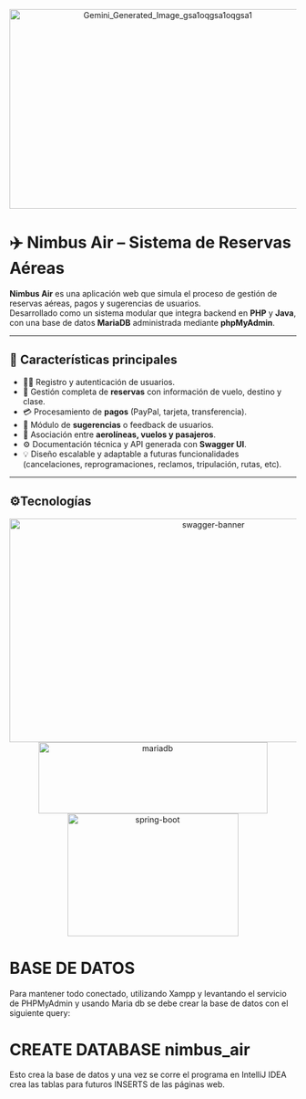 <p align="center">
  <img width="540" height="350" alt="Gemini_Generated_Image_gsa1oqgsa1oqgsa1"
       src="https://github.com/user-attachments/assets/29afb9f1-9732-40c6-b86a-bd9a3e76a181" />
</p>

# ✈️ Nimbus Air – Sistema de Reservas Aéreas

**Nimbus Air** es una aplicación web que simula el proceso de gestión de reservas aéreas, pagos y sugerencias de usuarios.  
Desarrollado como un sistema modular que integra backend en **PHP** y **Java**, con una base de datos **MariaDB** administrada mediante **phpMyAdmin**.

---

## 🧩 **Características principales**

- 🧍‍♂️ Registro y autenticación de usuarios.
- 🪪 Gestión completa de **reservas** con información de vuelo, destino y clase.
- 💳 Procesamiento de **pagos** (PayPal, tarjeta, transferencia).
- 💬 Módulo de **sugerencias** o feedback de usuarios.
- 🛫 Asociación entre **aerolíneas, vuelos y pasajeros**.
- ⚙️ Documentación técnica y API generada con **Swagger UI**.
- 💡 Diseño escalable y adaptable a futuras funcionalidades (cancelaciones, reprogramaciones, reclamos, tripulación, rutas, etc).

---

##  **⚙️Tecnologías**
<p align="center">
<img width="700" height="392" alt="swagger-banner" src="https://github.com/user-attachments/assets/d5c01a26-f6a5-4eac-aed6-c105a86f09d7" />
<img width="402" height="125" alt="mariadb" src="https://github.com/user-attachments/assets/829e631e-7ecf-407a-a166-9eed689f64db" />
<img width="300" height="215" alt="spring-boot" src="https://github.com/user-attachments/assets/2561a950-d6c0-4c5b-8f86-b1de2bfb838c" />

</p>

<h1>BASE DE DATOS</h1>
Para mantener todo conectado, utilizando Xampp y levantando el servicio de PHPMyAdmin y usando Maria db
se debe crear la base de datos con el siguiente query:

<h1>CREATE DATABASE nimbus_air</h1>

Esto crea la base de datos y una vez se corre el programa en IntelliJ IDEA crea las tablas para
futuros INSERTS de las páginas web.

